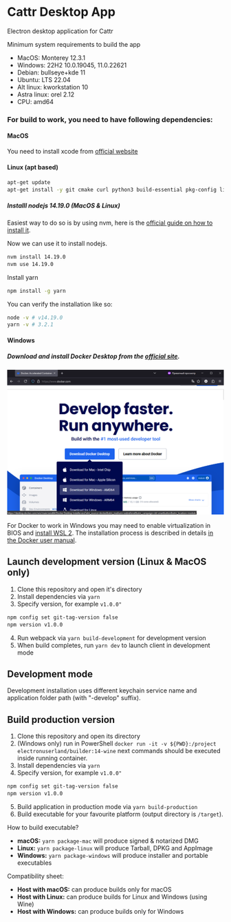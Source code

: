 Cattr Desktop App  
==========
Electron desktop application for Cattr  

Minimum system requirements to build the app
- MacOS: Monterey 12.3.1  
- Windows: 22H2 10.0.19045, 11.0.22621
- Debian: bullseye+kde 11
- Ubuntu: LTS 22.04
- Alt linux: kworkstation 10
- Astra linux: orel 2.12
- CPU: amd64

### For build to work, you need to have following dependencies:
#### MacOS
You need to install xcode from [official website](https://developer.apple.com/xcode/)

#### Linux (apt based)
```bash
apt-get update
apt-get install -y git cmake curl python3 build-essential pkg-config libsecret-1-0 libsecret-1-dev ca-certificates openssh-client dpkg-dev dpkg-sig
```
##### Installl nodejs 14.19.0 (MacOS & Linux)  
Easiest way to do so is by using nvm, here is the [official guide on how to install it](https://github.com/nvm-sh/nvm?tab=readme-ov-file#install--update-script).  

Now we can use it to install nodejs.  
```bash
nvm install 14.19.0
nvm use 14.19.0
```
Install yarn
```bash
npm install -g yarn
```

You can verify the installation like so:
```bash
node -v # v14.19.0
yarn -v # 3.2.1
```

#### Windows
##### Download and install Docker Desktop from the [official site](https://www.docker.com/).

![docker](docker-desktop.png)

For Docker to work in Windows you may need to enable virtualization in BIOS and [install WSL 2](https://learn.microsoft.com/en-us/windows/wsl/install). The installation process is described in details [in the Docker user manual](https://docs.docker.com/desktop/setup/install/windows-install/).


## Launch development version (Linux & MacOS only)
1. Clone this repository and open it's directory
2. Install dependencies via `yarn`
3. Specify version, for example `v1.0.0"`
```bash
npm config set git-tag-version false
npm version v1.0.0
```
4. Run webpack via `yarn build-development` for development version
5. When build completes, run `yarn dev` to launch client in development mode

## Development mode
Development installation uses different keychain service name and application folder path (with "-develop" suffix).

## Build production version
1. Clone this repository and open its directory
2. (Windows only) run in PowerShell `docker run -it -v ${PWD}:/project electronuserland/builder:14-wine` next commands should be executed inside running container.
3. Install dependencies via `yarn`
4. Specify version, for example `v1.0.0"`
```bash
npm config set git-tag-version false
npm version v1.0.0
```
5. Build application in production mode via `yarn build-production`
6. Build executable for your favourite platform (output directory is `/target`).


How to build executable?
  - **macOS:** `yarn package-mac` will produce signed & notarized DMG
  - **Linux:** `yarn package-linux` will produce Tarball, DPKG and AppImage
  - **Windows:** `yarn package-windows` will produce installer and portable executables

Compatibility sheet:
  - **Host with macOS:** can produce builds only for macOS
  - **Host with Linux:** can produce builds for Linux and Windows (using Wine)
  - **Host with Windows:** can produce builds only for Windows
